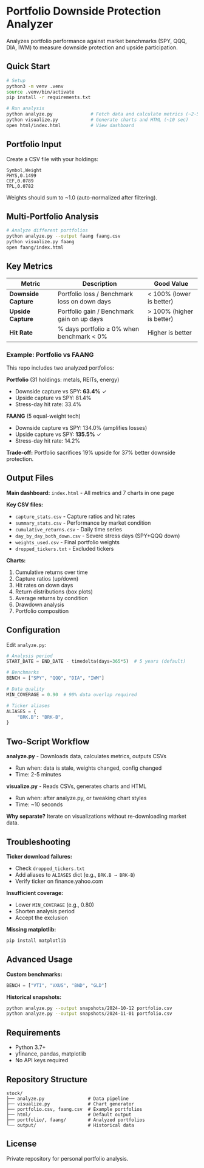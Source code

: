 # Portfolio Downside Protection Analyzer

Analyzes portfolio performance against market benchmarks (SPY, QQQ, DIA, IWM) to measure downside protection and upside participation.

## Quick Start

```bash
# Setup
python3 -m venv .venv
source .venv/bin/activate
pip install -r requirements.txt

# Run analysis
python analyze.py              # Fetch data and calculate metrics (~2-5 min)
python visualize.py            # Generate charts and HTML (~10 sec)
open html/index.html           # View dashboard
```

## Portfolio Input

Create a CSV file with your holdings:

```csv
Symbol,Weight
PHYS,0.1499
CEF,0.0789
TPL,0.0782
```

Weights should sum to ~1.0 (auto-normalized after filtering).

## Multi-Portfolio Analysis

```bash
# Analyze different portfolios
python analyze.py --output faang faang.csv
python visualize.py faang
open faang/index.html
```

## Key Metrics

| Metric | Description | Good Value |
|--------|-------------|------------|
| **Downside Capture** | Portfolio loss / Benchmark loss on down days | < 100% (lower is better) |
| **Upside Capture** | Portfolio gain / Benchmark gain on up days | > 100% (higher is better) |
| **Hit Rate** | % days portfolio ≥ 0% when benchmark < 0% | Higher is better |

### Example: Portfolio vs FAANG

This repo includes two analyzed portfolios:

**Portfolio** (31 holdings: metals, REITs, energy)
- Downside capture vs SPY: **63.4%** ✓
- Upside capture vs SPY: 81.4%
- Stress-day hit rate: 33.4%

**FAANG** (5 equal-weight tech)
- Downside capture vs SPY: 134.0% (amplifies losses)
- Upside capture vs SPY: **135.5%** ✓
- Stress-day hit rate: 14.2%

**Trade-off:** Portfolio sacrifices 19% upside for 37% better downside protection.

## Output Files

**Main dashboard:** `index.html` - All metrics and 7 charts in one page

**Key CSV files:**
- `capture_stats.csv` - Capture ratios and hit rates
- `summary_stats.csv` - Performance by market condition
- `cumulative_returns.csv` - Daily time series
- `day_by_day_both_down.csv` - Severe stress days (SPY+QQQ down)
- `weights_used.csv` - Final portfolio weights
- `dropped_tickers.txt` - Excluded tickers

**Charts:**
1. Cumulative returns over time
2. Capture ratios (up/down)
3. Hit rates on down days
4. Return distributions (box plots)
5. Average returns by condition
6. Drawdown analysis
7. Portfolio composition

## Configuration

Edit `analyze.py`:

```python
# Analysis period
START_DATE = END_DATE - timedelta(days=365*5)  # 5 years (default)

# Benchmarks
BENCH = ["SPY", "QQQ", "DIA", "IWM"]

# Data quality
MIN_COVERAGE = 0.90  # 90% data overlap required

# Ticker aliases
ALIASES = {
    "BRK.B": "BRK-B",
}
```

## Two-Script Workflow

**analyze.py** - Downloads data, calculates metrics, outputs CSVs
- Run when: data is stale, weights changed, config changed
- Time: 2-5 minutes

**visualize.py** - Reads CSVs, generates charts and HTML
- Run when: after analyze.py, or tweaking chart styles
- Time: ~10 seconds

**Why separate?** Iterate on visualizations without re-downloading market data.

## Troubleshooting

**Ticker download failures:**
- Check `dropped_tickers.txt`
- Add aliases to `ALIASES` dict (e.g., `BRK.B → BRK-B`)
- Verify ticker on finance.yahoo.com

**Insufficient coverage:**
- Lower `MIN_COVERAGE` (e.g., 0.80)
- Shorten analysis period
- Accept the exclusion

**Missing matplotlib:**
```bash
pip install matplotlib
```

## Advanced Usage

**Custom benchmarks:**
```python
BENCH = ["VTI", "VXUS", "BND", "GLD"]
```

**Historical snapshots:**
```bash
python analyze.py --output snapshots/2024-10-12 portfolio.csv
python analyze.py --output snapshots/2024-11-01 portfolio.csv
```

## Requirements

- Python 3.7+
- yfinance, pandas, matplotlib
- No API keys required

## Repository Structure

```
stock/
├── analyze.py                # Data pipeline
├── visualize.py              # Chart generator
├── portfolio.csv, faang.csv  # Example portfolios
├── html/                     # Default output
├── portfolio/, faang/        # Analyzed portfolios
└── output/                   # Historical data
```

## License

Private repository for personal portfolio analysis.
